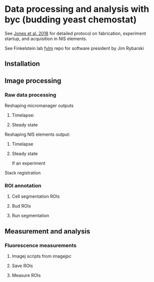 # Data processing and analysis with byc (budding yeast chemostat)

See [Jones et al. 2018](https://bio-protocol.org/e2783) for detailed protocol on fabrication, experiment startup, and acquisition in NIS elements. 

See Finkelstein lab [fylm](https://github.com/finkelsteinlab/fylm) repo for software president by Jim Rybarski

## Installation

## Image processing

### Raw data processing

Reshaping micromanager outputs

1. Timelapse:

2. Steady state

Reshaping NIS elements output:

1. Timelapse

2. Steady state

    If an experiment 

Stack registration

### ROI annotation

1. Cell segmentation ROIs

2. Bud ROIs

3. Run segmentation

## Measurement and analysis

### Fluorescence measurements

1. Imagej scripts from imagejpc

2. Save ROIs

3. Measure ROIs

